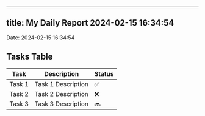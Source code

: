 
---
title: My Daily Report 2024-02-15 16:34:54
---

Date: 2024-02-15 16:34:54

## Tasks Table

| Task | Description | Status |
|------|-------------|--------|
| Task 1 | Task 1 Description | ✅ |
| Task 2 | Task 2 Description | ❌ |
| Task 3 | Task 3 Description | 🔜 |
